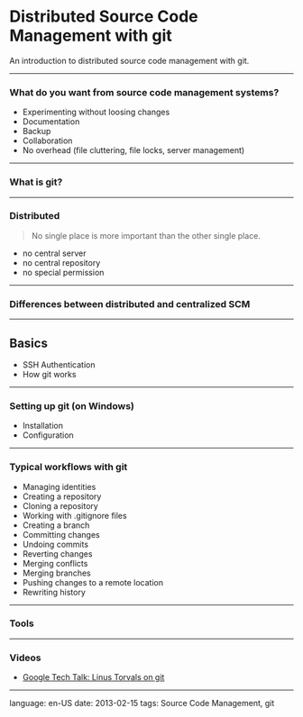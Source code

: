 # Distributed Source Code Management with git

An introduction to distributed source code management with git.

---

### What do you want from source code management systems?

- Experimenting without loosing changes
- Documentation
- Backup
- Collaboration
- No overhead (file cluttering, file locks, server management)

---

### What is git?

---

### Distributed

> No single place is more important than the other single place.

- no central server
- no central repository
- no special permission

---

### Differences between distributed and centralized SCM

---

## Basics

- SSH Authentication
- How git works

---

### Setting up git (on Windows)

- Installation
- Configuration

---

### Typical workflows with git

- Managing identities
- Creating a repository
- Cloning a repository
- Working with .gitignore files
- Creating a branch
- Committing changes
- Undoing commits
- Reverting changes
- Merging conflicts
- Merging branches
- Pushing changes to a remote location
- Rewriting history

---

### Tools

---

### Videos

- [Google Tech Talk: Linus Torvals on git](http://www.youtube.com/watch?v=4XpnKHJAok8)

---

language: en-US
date: 2013-02-15
tags: Source Code Management, git